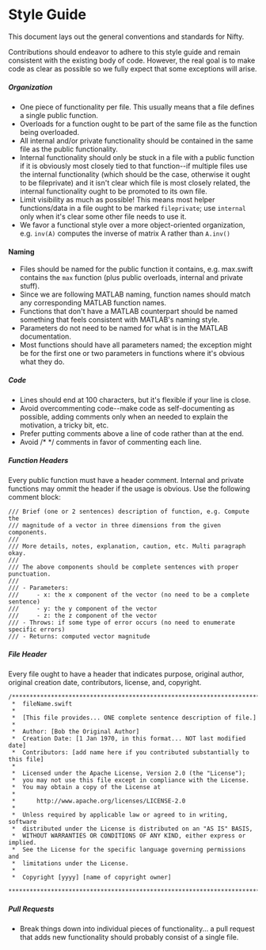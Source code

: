 # Style Guide

This document lays out the general conventions and standards for Nifty. 

Contributions should endeavor to adhere to this style guide and remain consistent with the existing body of code. However, the real goal is to make code as clear as possible so we fully expect that some exceptions will arise.

##### Organization

- One piece of functionality per file. This usually means that a file defines a single public function.
- Overloads for a function ought to be part of the same file as the function being overloaded.
- All internal and/or private functionality should be contained in the same file as the public functionality.
- Internal functionality should only be stuck in a file with a public function if it is obviously most closely tied to that function--if multiple files use the internal functionality (which should be the case, otherwise it ought to be fileprivate) and it isn't clear which file is most closely related, the internal functionality ought to be promoted to its own file.
- Limit visibility as much as possible! This means most helper functions/data in a file ought to be marked `fileprivate`; use `internal` only when it's clear some other file needs to use it.
- We favor a functional style over a more object-oriented organization, e.g. `inv(A)` computes the inverse of matrix A rather than `A.inv()`

#### Naming

- Files should be named for the public function it contains, e.g. max.swift contains 
the `max` function (plus public overloads, internal and private stuff).
- Since we are following MATLAB naming, function names should match any corresponding MATLAB function names.
- Functions that don't have a MATLAB counterpart should be named something that feels consistent with MATLAB's naming style.
- Parameters do not need to be named for what is in the MATLAB documentation.
- Most functions should have all parameters named; the exception might be for the first one or two parameters in functions where it's obvious what they do.

##### Code

- Lines should end at 100 characters, but it's flexible if your line is close.
- Avoid overcommenting code--make code as self-documenting as possible, adding comments only when an needed to explain the motivation, a tricky bit, etc.
- Prefer putting comments above a line of code rather than at the end.
- Avoid /* */ comments in favor of commenting each line.

##### Function Headers

Every public function must have a header comment. Internal and private functions may ommit the header if the usage is obvious. Use the following comment block:

```
/// Brief (one or 2 sentences) description of function, e.g. Compute the 
/// magnitude of a vector in three dimensions from the given components.
///
/// More details, notes, explanation, caution, etc. Multi paragraph okay.
///
/// The above components should be complete sentences with proper punctuation.
///
/// - Parameters:
///     - x: the x component of the vector (no need to be a complete sentence)
///     - y: the y component of the vector 
///     - z: the z component of the vector 
/// - Throws: if some type of error occurs (no need to enumerate specific errors)
/// - Returns: computed vector magnitude
```

##### File Header

Every file ought to have a header that indicates purpose, original author,
original creation date, contributors, license, and, copyright. 

```
/*******************************************************************************
 *  fileName.swift
 *
 *  [This file provides... ONE complete sentence description of file.]
 *
 *  Author: [Bob the Original Author]
 *  Creation Date: [1 Jan 1970, in this format... NOT last modified date]
 *  Contributors: [add name here if you contributed substantially to this file]
 *
 *  Licensed under the Apache License, Version 2.0 (the "License");
 *  you may not use this file except in compliance with the License.
 *  You may obtain a copy of the License at
 *
 *      http://www.apache.org/licenses/LICENSE-2.0
 *
 *  Unless required by applicable law or agreed to in writing, software
 *  distributed under the License is distributed on an "AS IS" BASIS,
 *  WITHOUT WARRANTIES OR CONDITIONS OF ANY KIND, either express or implied.
 *  See the License for the specific language governing permissions and
 *  limitations under the License.
 *
 *  Copyright [yyyy] [name of copyright owner]
 ******************************************************************************/
```

##### Pull Requests

- Break things down into individual pieces of functionality... a pull request that adds new functionality should probably consist of a single file.